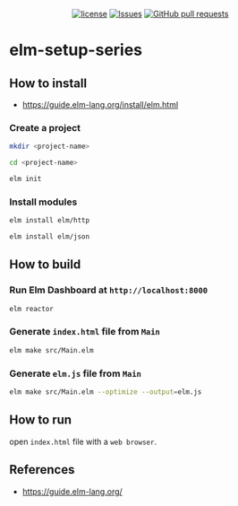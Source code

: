 <p align="center">
  <a href="https://github.com/mingyuchoo/elm-setup-series/blob/main/LICENSE"><img alt="license" src="https://img.shields.io/github/license/mingyuchoo/elm-setup-series"/></a>
  <a href="https://github.com/mingyuchoo/elm-setup-series/issues"><img alt="Issues" src="https://img.shields.io/github/issues/mingyuchoo/elm-setup-series?color=appveyor" /></a>
  <a href="https://github.com/mingyuchoo/elm-setup-series/pulls"><img alt="GitHub pull requests" src="https://img.shields.io/github/issues-pr/mingyuchoo/elm-setup-series?color=appveyor" /></a>
</p>

# elm-setup-series

## How to install

- <https://guide.elm-lang.org/install/elm.html>

### Create a project

```bash
mkdir <project-name>

cd <project-name>

elm init
```

### Install modules

```bash
elm install elm/http

elm install elm/json
```

## How to build

### Run Elm Dashboard at `http://localhost:8000`

```bash
elm reactor
```

### Generate `index.html` file from `Main`

```bash
elm make src/Main.elm
```

### Generate `elm.js` file from `Main`

```bash
elm make src/Main.elm --optimize --output=elm.js
```

## How to run

open `index.html` file with a `web browser`.


## References

- <https://guide.elm-lang.org/>


